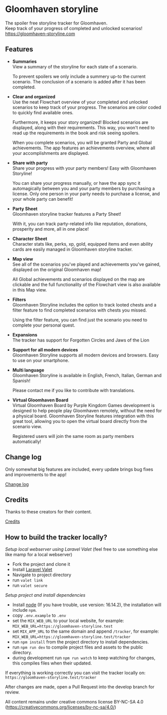 # Gloomhaven storyline

The spoiler free storyline tracker for Gloomhaven.\
Keep track of your progress of completed and unlocked scenarios!\
https://gloomhaven-storyline.com

## Features

- **Summaries**\
  View a summary of the storyline for each state of a scenario.

  To prevent spoilers we only include a summery up-to the current scenario. The conclusion of a scenario is added after
  it has been completed.
- **Clear and organized**\
  Use the neat Flowchart overview of your completed and unlocked scenarios to keep track of your progress. The scenarios
  are color coded to quickly find available ones.

  Furthermore, it keeps your story organized!
  Blocked scenarios are displayed, along with their requirements. This way, you won't need to read up the requirements
  in the book and risk seeing spoilers.

  When you complete scenarios, you will be granted Party and Global achievements. The app features an achievements
  overview, where all your accomplishments are displayed.
- **Share with party**\
  Share your progress with your party members! Easy with Gloomhaven Storyline!

  You can share your progress manually, or have the app sync it automagically between you and your party members by
  purchasing a license. Only one person in your party needs to purchase a license, and your whole party can benefit!
- **Party Sheet**\
  Gloomhaven storyline tracker features a Party Sheet!

  With it, you can track party-related info like reputation, donations, prosperity and more, all in one place!
- **Character Sheet**\
  Character stats like, perks, xp, gold, equipped items and even ability cards are easily managed in Gloomhaven storyline tracker. 
- **Map view**\
  See all of the scenarios you've played and achievements you've gained, displayed on the original Gloomhaven map!

  All Global achievements and scenarios displayed on the map are clickable and the full functionality of the Flowchart
  view is also available in this Map view.
- **Filters**\
  Gloomhaven Storyline includes the option to track looted chests and a filter feature to find completed scenarios with
  chests you missed.

  Using the filter feature, you can find just the scenario you need to complete your personal quest.
- **Expansions**\
  The tracker has support for Forgotten Circles and Jaws of the Lion
- **Support for all modern devices**\
  Gloomhaven Storyline supports all modern devices and browsers. Easy to use on your smartphone.
- **Multi language**\
  Gloomhaven Storyline is available in English, French, Italian, German and Spanish!

  Please contact me if you like to contribute with translations.
- **Virtual Gloomhaven Board**\
  Virtual Gloomhaven Board by Purple Kingdom Games development is designed to help people play Gloomhaven remotely,
  without the need for a physical board. Gloomhaven Storyline features integration with this great tool, allowing you to
  open the virtual board directly from the scenario view.

  Registered users will join the same room as party members automatically!

## Change log

Only somewhat big features are included, every update brings bug fixes and improvements to the app!

[Change log](https://gloomhaven-storyline.com/tracker?change-log#/info)

## Credits

Thanks to these creators for their content.

[Credits](https://gloomhaven-storyline.com/tracker?credits#/info)

## How to build the tracker locally?

*Setup local webserver using Laravel Valet* (feel free to use something else like mamp for a local webserver) 

- Fork the project and clone it 
- Install [Laravel Valet](https://laravel.com/docs/master/valet)
- Navigate to project directory
- run `valet link`
- run `valet secure`

*Setup project and install dependencies*

- Install [node](https://nodejs.org/) (If you have trouble, use version: 16.14.2), the installation will include `npm`.
- copy `.env.example` to `.env`
- set the `MIX_WEB_URL` to your local website, for example: `MIX_WEB_URL=https://gloomhaven-storyline.test`
- set `MIX_APP_URL` to the same domain and append `/tracker`, for example: `MIX_WEB_URL=https://gloomhaven-storyline.test/tracker`
- run `npm install` from the project directory to install dependencies.
- run `npm run dev` to compile project files and assets to the public directory.
- during development run `npm run watch` to keep watching for changes, this compiles files when their updated.

If everything is working correctly you can visit the tracker locally on: `https://gloomhaven-storyline.test/tracker`

After changes are made, open a Pull Request into the develop branch for review. 

All content remains under creative commons license BY-NC-SA 4.0 (https://creativecommons.org/licenses/by-nc-sa/4.0/)
